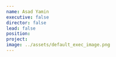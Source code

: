 ```yaml
---
name: Asad Yamin
executive: false
director: false
lead: false
position:  
project:  
image: ../assets/default_exec_image.png
---
```

